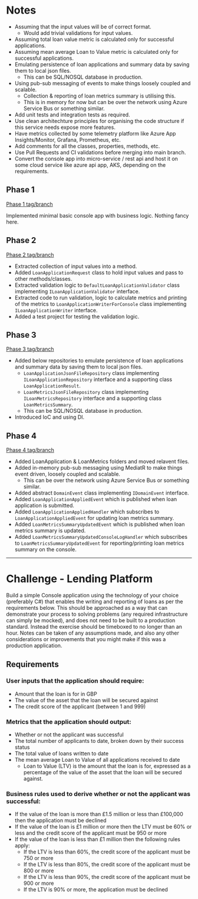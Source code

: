 # Notes

* Assuming that the input values will be of correct format. 
    * Would add trivial validations for input values.
* Assuming total loan value metric is calculated only for successful applications.
* Assuming mean average Loan to Value metric is calculated only for successful applications.
* Emulating persistence of loan applications and summary data by saving them to local json files. 
    * This can be SQL/NOSQL database in production.
* Using pub-sub messaging of events to make things loosely coupled and scalable. 
    * Collection & reporting of loan metrics summary is utilising this. 
    * This is in memory for now but can be over the network using Azure Service Bus or something similar.
* Add unit tests and integration tests as required.
* Use clean architechture principles for organising the code structure if this service needs expose more features.
* Have metrics collected by some telemetry platform like Azure App Insights/Monitor, Grafana, Prometheus, etc.
* Add comments for all the classes, properties, methods, etc.
* Use Pull Requests and CI validations before merging into main branch.
* Convert the console app into micro-service / rest api and host it on some cloud service like azure api app, AKS, depending on the requirements.

## Phase 1
[Phase 1 tag/branch](https://github.com/mihirdilip/lending-platform/tree/phase-1)

Implemented minimal basic console app with business logic. Nothing fancy here.


## Phase 2
[Phase 2 tag/branch](https://github.com/mihirdilip/lending-platform/tree/phase-2)

* Extracted collection of input values into a method.
* Added `LoanApplicationRequest` class to hold input values and pass to other methods/classes.
* Extracted validation logic to `DefaultLoanApplicationValidator` class implementing `ILoanApplicationValidator` interface. 
* Extracted code to run validation, logic to calculate metrics and printing of the metrics to `LoanApplicationWriterForConsole` class implementing `ILoanApplicationWriter` interface.
* Added a test project for testing the validation logic.


## Phase 3
[Phase 3 tag/branch](https://github.com/mihirdilip/lending-platform/tree/phase-3)

* Added below repositories to emulate persistence of loan applications and summary data by saving them to local json files.  
    * `LoanApplicationJsonFileRepository` class implementing `ILoanApplicationRepository` interface and a supporting class `LoanApplicationResult`.
    * `LoanMetricsJsonFileRepository` class implementing `ILoanMetricsRepository` interface and a supporting class `LoanMetricsSummary`.
    * This can be SQL/NOSQL database in production.
* Introduced IoC and using DI.


## Phase 4
[Phase 4 tag/branch](https://github.com/mihirdilip/lending-platform/tree/phase-4)

* Added LoanApplication & LoanMetrics folders and moved relavent files.
* Added in-memory pub-sub messaging using MediatR to make things event driven, loosely coupled and scalable.
    * This can be over the network using Azure Service Bus or something similar.
* Added abstract `DomainEvent` class implementing `IDomainEvent` interface.
* Added `LoanApplicationAppliedEvent` which is published when loan application is submitted.
* Added `LoanApplicationAppliedHandler` which subscribes to `LoanApplicationAppliedEvent` for updating loan metrics summary.
* Added `LoanMetricsSummaryUpdatedEvent` which is published when loan metrics summary is updated.
* Added `LoanMetricsSummaryUpdatedConsoleLogHandler` which subscribes to `LoanMetricsSummaryUpdatedEvent` for reporting/printing loan metrics summary on the console.

-------------------------------------------------

# Challenge - Lending Platform
Build a simple Console application using the technology of your choice (preferably C#) that enables the writing and reporting of loans as per the requirements below. This should be approached as a way that can demonstrate your process to solving problems (any required infrastructure can simply be mocked), and does not need to be built to a production standard. Instead the exercise should be timeboxed to no longer than an hour. Notes can be taken of any assumptions made, and also any other considerations or improvements that you might make if this was a production application.

## Requirements
### User inputs that the application should require:
* Amount that the loan is for in GBP
* The value of the asset that the loan will be secured against
* The credit score of the applicant (between 1 and 999)

### Metrics that the application should output:
* Whether or not the applicant was successful
* The total number of applicants to date, broken down by their success status
* The total value of loans written to date
* The mean average Loan to Value of all applications received to date
    * Loan to Value (LTV) is the amount that the loan is for, expressed as a percentage of the value of the asset that the loan will be secured against.

### Business rules used to derive whether or not the applicant was successful:
* If the value of the loan is more than £1.5 million or less than £100,000 then the application must be declined
* If the value of the loan is £1 million or more then the LTV must be 60% or less and the credit score of the applicant must be 950 or more
* If the value of the loan is less than £1 million then the following rules apply:
    * If the LTV is less than 60%, the credit score of the applicant must be 750 or more
    * If the LTV is less than 80%, the credit score of the applicant must be 800 or more
    * If the LTV is less than 90%, the credit score of the applicant must be 900 or more
    * If the LTV is 90% or more, the application must be declined